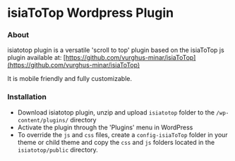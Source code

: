 # isiaToTop Wordpress Plugin

### About

isiatotop plugin is a versatile 'scroll to top' plugin based on the isiaToTop js plugin available at:
[https://github.com/vurghus-minar/isiaToTop](https://github.com/vurghus-minar/isiaToTop)

It is mobile friendly and fully customizable.

### Installation

- Download isiatotop plugin, unzip and upload `isiatotop` folder to the `/wp-content/plugins/` directory
- Activate the plugin through the 'Plugins' menu in WordPress
- To override the `js` and `css` files, create a `config-isiaToTop` folder in your theme or child theme and copy the `css` and `js` folders located in the `isiatotop/public` directory.
